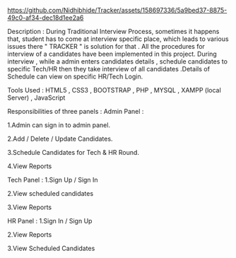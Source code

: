 

https://github.com/Nidhibhide/Tracker/assets/158697336/5a9bed37-8875-49c0-af34-dec18d1ee2a6

Description : During Traditional Interview Process, sometimes it happens that, student has to come at interview specific place, which leads to various issues there " TRACKER " is solution for that . All the procedures for interview of a candidates have been implemented in this project. During interview , while a admin enters candidates details , schedule candidates to specific Tech/HR then they take interview of all candidates .Details of Schedule can view on specific HR/Tech Login.

Tools Used : HTML5 , CSS3 , BOOTSTRAP , PHP , MYSQL , XAMPP (local Server) , JavaScript

Responsibilities of three panels : 
Admin Panel :

1.Admin can sign in to admin panel.

2.Add / Delete / Update Candidates.

3.Schedule Candidates for Tech & HR Round.

4.View Reports

Tech Panel : 
1.Sign Up / Sign In

2.View scheduled candidates

3.View Reports

HR Panel : 1.Sign In / Sign Up

2.View Reports

3.View Scheduled Candidates

